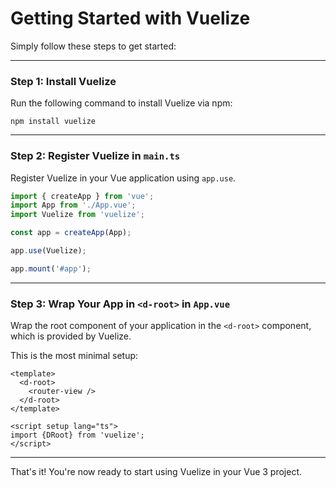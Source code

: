 # Getting Started with Vuelize

Simply follow these steps to get started:

---

### Step 1: Install Vuelize

Run the following command to install Vuelize via npm:

```shell
npm install vuelize
```

---

### Step 2: Register Vuelize in `main.ts`

Register Vuelize in your Vue application using `app.use`.

```ts
import { createApp } from 'vue';
import App from './App.vue';
import Vuelize from 'vuelize';

const app = createApp(App);

app.use(Vuelize);

app.mount('#app');
```

---

### Step 3: Wrap Your App in `<d-root>` in `App.vue`

Wrap the root component of your application in the `<d-root>` component, which is provided by Vuelize.

This is the most minimal setup:
```vue
<template>
  <d-root>
    <router-view />
  </d-root>
</template>

<script setup lang="ts">
import {DRoot} from 'vuelize';
</script>
```

---

That's it! You're now ready to start using Vuelize in your Vue 3 project.